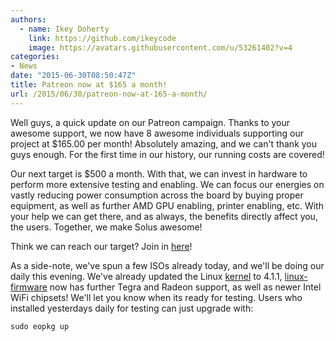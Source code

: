```yaml
---
authors:
  - name: Ikey Doherty
    link: https://github.com/ikeycode
    image: https://avatars.githubusercontent.com/u/53261402?v=4
categories:
- News
date: "2015-06-30T08:50:47Z"
title: Patreon now at $165 a month!
url: /2015/06/30/patreon-now-at-165-a-month/
---
```


Well guys, a quick update on our Patreon campaign. Thanks to your awesome support, we now have 8 awesome individuals supporting our project at $165.00 per month! Absolutely amazing, and we can't thank you guys enough. For the 
first time in our history, our running costs are covered!

Our next target is $500 a month. With that, we can invest in hardware to perform more extensive testing and enabling. We can focus our energies on vastly reducing power consumption across the board by buying proper equipment, as well 
as further AMD GPU enabling, printer enabling, etc. With your help we can get there, and as always, the benefits directly affect you, the users. Together, we make Solus awesome!

Think we can reach our target? Join in [here](https://www.patreon.com/solus?ty=h)!

As a side-note, we've spun a few ISOs already today, and we'll be doing our daily this evening. We've already updated the Linux [kernel](https://git.solus-project.com/packages/kernel/commit/?h=kernel-4.1.1-49) to 4.1.1, 
[linux-firmware](https://git.solus-project.com/packages/linux-firmware/commit/?h=linux-firmware-20150513-4) now has further Tegra and Radeon support, as well as newer Intel WiFi chipsets! We'll let you know when its ready for testing. 
Users who installed yesterdays daily for testing can just upgrade with:

```
sudo eopkg up
```